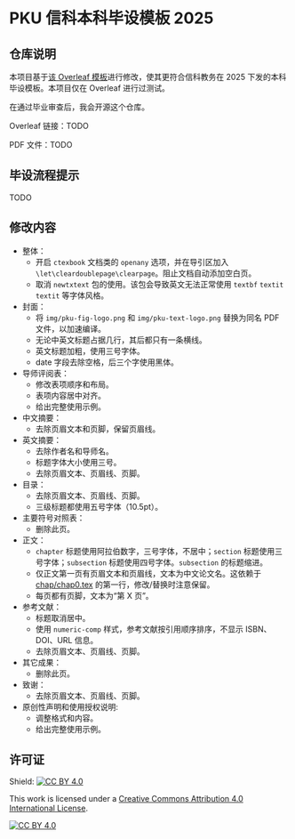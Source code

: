 # PKU 信科本科毕设模板 2025

## 仓库说明

本项目基于[该 Overleaf 模板](https://www.overleaf.com/latex/templates/pku-undergraduate-thesis-template-modified-from-pkuthss/pfrbvymbwbxk)进行修改，使其更符合信科教务在 2025 下发的本科毕设模板。本项目仅在 Overleaf 进行过测试。

在通过毕业审查后，我会开源这个仓库。

Overleaf 链接：TODO

PDF 文件：TODO

## 毕设流程提示

TODO

## 修改内容

- 整体：
    - 开启 `ctexbook` 文档类的 `openany` 选项，并在导引区加入 `\let\cleardoublepage\clearpage`。阻止文档自动添加空白页。
    - 取消 `newtxtext` 包的使用。该包会导致英文无法正常使用 `textbf` `textit` `textit` 等字体风格。
- 封面：
    - 将 `img/pku-fig-logo.png` 和 `img/pku-text-logo.png` 替换为同名 PDF 文件，以加速编译。
    - 无论中英文标题占据几行，其后都只有一条横线。
    - 英文标题加粗，使用三号字体。
    - date 字段去除空格，后三个字使用黑体。
- 导师评阅表：
    - 修改表项顺序和布局。
    - 表项内容居中对齐。
    - 给出完整使用示例。
- 中文摘要：
    - 去除页眉文本和页脚，保留页眉线。
- 英文摘要：
    - 去除作者名和导师名。
    - 标题字体大小使用三号。
    - 去除页眉文本、页眉线、页脚。
- 目录：
    - 去除页眉文本、页眉线、页脚。
    - 三级标题都使用五号字体（10.5pt）。
- 主要符号对照表：
    - 删除此页。
- 正文：
    - `chapter` 标题使用阿拉伯数字，三号字体，不居中；`section` 标题使用三号字体；`subsection` 标题使用四号字体。`subsection` 的标题缩进。
    - 仅正文第一页有页眉文本和页眉线，文本为中文论文名。这依赖于 [chap/chap0.tex](./chap/chap0.tex) 的第一行，修改/替换时注意保留。
    - 每页都有页脚，文本为“第 X 页”。
- 参考文献：
    - 标题取消居中。
    - 使用 `numeric-comp` 样式，参考文献按引用顺序排序，不显示 ISBN、DOI、URL 信息。
    - 去除页眉文本、页眉线、页脚。
- 其它成果：
    - 删除此页。
- 致谢：
    - 去除页眉文本、页眉线、页脚。
- 原创性声明和使用授权说明:
    - 调整格式和内容。
    - 给出完整使用示例。

## 许可证

Shield: [![CC BY 4.0][cc-by-shield]][cc-by]

This work is licensed under a
[Creative Commons Attribution 4.0 International License][cc-by].

[![CC BY 4.0][cc-by-image]][cc-by]

[cc-by]: http://creativecommons.org/licenses/by/4.0/
[cc-by-image]: https://i.creativecommons.org/l/by/4.0/88x31.png
[cc-by-shield]: https://img.shields.io/badge/License-CC%20BY%204.0-lightgrey.svg
